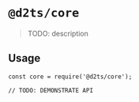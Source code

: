 # `@d2ts/core`

> TODO: description

## Usage

```
const core = require('@d2ts/core');

// TODO: DEMONSTRATE API
```

